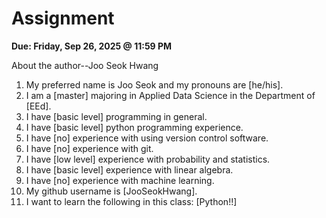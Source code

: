 # Assignment

**Due: Friday, Sep 26, 2025 @ 11:59 PM**

About the author--Joo Seok Hwang

1. My preferred name is Joo Seok and my pronouns are [he/his].
2. I am a [master] majoring in Applied Data Science in the Department of [EEd].
3. I have [basic level] programming in general.
4. I have [basic level] python programming experience.
5. I have [no] experience with using version control software.
6. I have [no] experience with git.
7. I have [low level] experience with probability and statistics.
8. I have [basic level] experience with linear algebra.
9. I have [no] experience with machine learning.
10. My github username is [JooSeokHwang].
11. I want to learn the following in this class: [Python!!]

